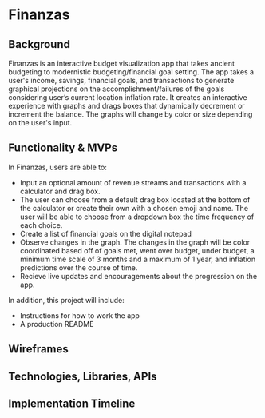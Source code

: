 # Finanzas

## Background

Finanzas is an interactive budget visualization app that takes ancient budgeting to modernistic budgeting/financial goal setting. The app takes a user's income, savings, financial goals, and transactions to generate graphical projections on the accomplishment/failures of the goals considering user’s current location inflation rate. It creates an interactive experience with graphs and drags boxes that dynamically decrement or increment the balance. The graphs will change by color or size depending on the user's input.

## Functionality & MVPs
 In Finanzas, users are able to:

 - Input an optional amount of revenue streams and transactions with a calculator and drag box. 
 - The user can choose from a default drag box located at the bottom of the calculator or create their own with a chosen emoji and name. The user will be able to choose from a dropdown box the time frequency of each choice.
 - Create a list of financial goals on the digital notepad
 - Observe changes in the graph. The changes in the graph will be color coordinated based off of goals met, went over budget, under budget, a minimum time scale of 3 months and a maximum of 1 year, and inflation predictions over the course of time. 
 - Recieve live updates and encouragements about the progression on the app. 

In addition, this project will include:

- Instructions for how to work the app
- A production README
## Wireframes

## Technologies, Libraries, APIs

## Implementation Timeline

